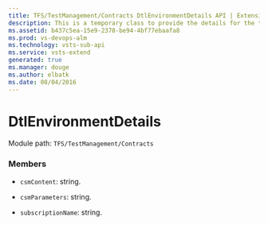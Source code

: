 ```yaml
---
title: TFS/TestManagement/Contracts DtlEnvironmentDetails API | Extensions for Visual Studio Team Services
description: This is a temporary class to provide the details for the test run environment.
ms.assetid: b437c5ea-15e9-2378-be94-4bf77ebaafa8
ms.prod: vs-devops-alm
ms.technology: vsts-sub-api
ms.service: vsts-extend
generated: true
ms.manager: douge
ms.author: elbatk
ms.date: 08/04/2016
---
```


# DtlEnvironmentDetails

Module path: `TFS/TestManagement/Contracts`


### Members

* `csmContent`: string. 

* `csmParameters`: string. 

* `subscriptionName`: string. 

